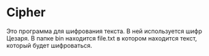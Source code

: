 # Cipher
Это программа для шифрования текста. В ней используется шифр Цезаря.
В папке bin находится file.txt в котором находится текст, который будет шифроваться.
